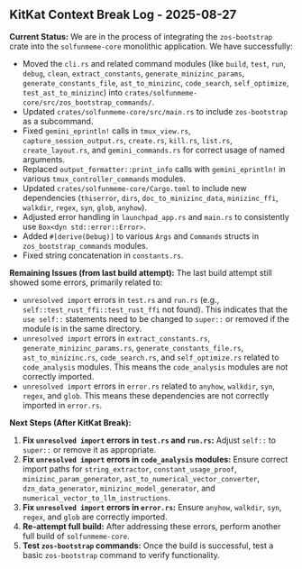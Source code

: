 ## KitKat Context Break Log - 2025-08-27

**Current Status:**
We are in the process of integrating the `zos-bootstrap` crate into the `solfunmeme-core` monolithic application. We have successfully:
*   Moved the `cli.rs` and related command modules (like `build`, `test`, `run`, `debug`, `clean`, `extract_constants`, `generate_minizinc_params`, `generate_constants_file`, `ast_to_minizinc`, `code_search`, `self_optimize`, `test_ast_to_minizinc`) into `crates/solfunmeme-core/src/zos_bootstrap_commands/`.
*   Updated `crates/solfunmeme-core/src/main.rs` to include `zos-bootstrap` as a subcommand.
*   Fixed `gemini_eprintln!` calls in `tmux_view.rs`, `capture_session_output.rs`, `create.rs`, `kill.rs`, `list.rs`, `create_layout.rs`, and `gemini_commands.rs` for correct usage of named arguments.
*   Replaced `output_formatter::print_info` calls with `gemini_eprintln!` in various `tmux_controller_commands` modules.
*   Updated `crates/solfunmeme-core/Cargo.toml` to include new dependencies (`thiserror`, `dirs`, `doc_to_minizinc_data`, `minizinc_ffi`, `walkdir`, `regex`, `syn`, `glob`, `anyhow`).
*   Adjusted error handling in `launchpad_app.rs` and `main.rs` to consistently use `Box<dyn std::error::Error>`.
*   Added `#[derive(Debug)]` to various `Args` and `Commands` structs in `zos_bootstrap_commands` modules.
*   Fixed string concatenation in `constants.rs`.

**Remaining Issues (from last build attempt):**
The last build attempt still showed some errors, primarily related to:
*   `unresolved import` errors in `test.rs` and `run.rs` (e.g., `self::test_rust_ffi::test_rust_ffi` not found). This indicates that the `use self::` statements need to be changed to `super::` or removed if the module is in the same directory.
*   `unresolved import` errors in `extract_constants.rs`, `generate_minizinc_params.rs`, `generate_constants_file.rs`, `ast_to_minizinc.rs`, `code_search.rs`, and `self_optimize.rs` related to `code_analysis` modules. This means the `code_analysis` modules are not correctly imported.
*   `unresolved import` errors in `error.rs` related to `anyhow`, `walkdir`, `syn`, `regex`, and `glob`. This means these dependencies are not correctly imported in `error.rs`.

**Next Steps (After KitKat Break):**
1.  **Fix `unresolved import` errors in `test.rs` and `run.rs`:** Adjust `self::` to `super::` or remove it as appropriate.
2.  **Fix `unresolved import` errors in `code_analysis` modules:** Ensure correct import paths for `string_extractor`, `constant_usage_proof`, `minizinc_param_generator`, `ast_to_numerical_vector_converter`, `dzn_data_generator`, `minizinc_model_generator`, and `numerical_vector_to_llm_instructions`.
3.  **Fix `unresolved import` errors in `error.rs`:** Ensure `anyhow`, `walkdir`, `syn`, `regex`, and `glob` are correctly imported.
4.  **Re-attempt full build:** After addressing these errors, perform another full build of `solfunmeme-core`.
5.  **Test `zos-bootstrap` commands:** Once the build is successful, test a basic `zos-bootstrap` command to verify functionality.
